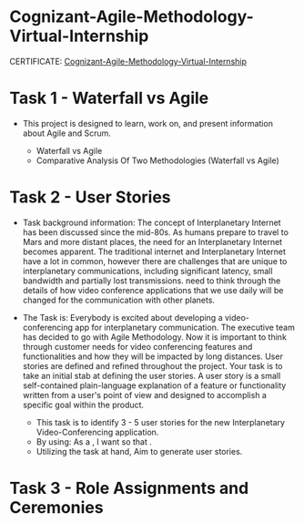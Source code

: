 # Cognizant-Agile-Methodology-Virtual-Internship

CERTIFICATE:
[Cognizant-Agile-Methodology-Virtual-Internship](https://forage-uploads-prod.s3.amazonaws.com/completion-certificates/Cognizant/ZZswQd6xGydd758vz_Cognizant_zTRKYQuCprSMxiDjC_1702624077209_completion_certificate.pdf)

# Task 1 - Waterfall vs Agile

* This project is designed to learn, work on, and present information about Agile and Scrum.
  
   * Waterfall vs Agile
   * Comparative Analysis Of Two Methodologies (Waterfall vs Agile)

# Task 2 - User Stories

* Task background information: The concept of Interplanetary Internet has been discussed since the mid-80s. As humans prepare to travel to Mars and more distant places, the need for an Interplanetary Internet becomes apparent. The traditional internet and Interplanetary Internet have a lot in common, however there are challenges that are unique to interplanetary communications, including significant latency, small bandwidth and partially lost transmissions.
need to think through the details of how video conference applications that we use daily will be changed for the communication with other planets.

* The Task is: Everybody is excited about developing a video-conferencing app for interplanetary communication. The executive team has decided to go with Agile Methodology. Now it is important to think through customer needs for video conferencing features and functionalities and how they will be impacted by long distances. User stories are defined and refined throughout the project. Your task is to take an initial stab at defining the user stories.
A user story is a small self-contained plain-language explanation of a feature or functionality written from a user's point of view and designed to accomplish a specific goal within the product.

  * This task is to identify 3 - 5 user stories for the new Interplanetary Video-Conferencing application.
  * By using: As a <who>, I want <what> so that <why>.
  * Utilizing the task at hand, Aim to generate user stories.
 
# Task 3 - Role Assignments and Ceremonies
  
